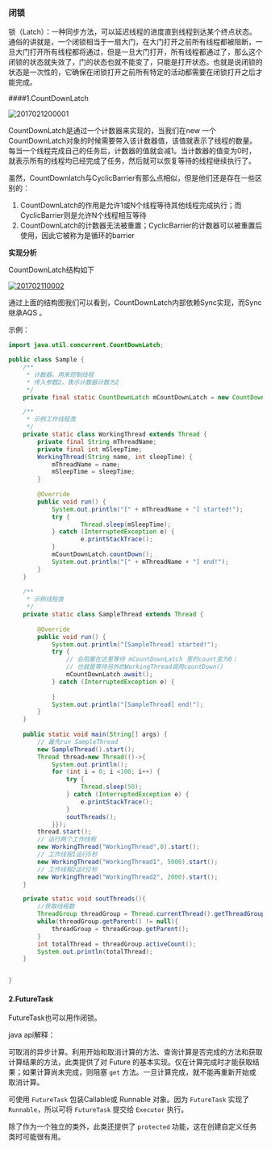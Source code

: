 ### 闭锁

锁（Latch）：一种同步方法，可以延迟线程的进度直到线程到达某个终点状态。通俗的讲就是，一个闭锁相当于一扇大门，在大门打开之前所有线程都被阻断，一旦大门打开所有线程都将通过，但是一旦大门打开，所有线程都通过了，那么这个闭锁的状态就失效了，门的状态也就不能变了，只能是打开状态。也就是说闭锁的状态是一次性的，它确保在闭锁打开之前所有特定的活动都需要在闭锁打开之后才能完成。 

####1.CountDownLatch

![2017021200001](http://cmsblogs.qiniudn.com/wp-content/uploads/2017/04/2017021200001_thumb.png) 

CountDownLatch是通过一个计数器来实现的，当我们在new 一个CountDownLatch对象的时候需要带入该计数器值，该值就表示了线程的数量。每当一个线程完成自己的任务后，计数器的值就会减1。当计数器的值变为0时，就表示所有的线程均已经完成了任务，然后就可以恢复等待的线程继续执行了。

虽然，CountDownlatch与CyclicBarrier有那么点相似，但是他们还是存在一些区别的：

1. CountDownLatch的作用是允许1或N个线程等待其他线程完成执行；而CyclicBarrier则是允许N个线程相互等待
2. CountDownLatch的计数器无法被重置；CyclicBarrier的计数器可以被重置后使用，因此它被称为是循环的barrier

**实现分析**

CountDownLatch结构如下

[![201702110002](http://cmsblogs.qiniudn.com/wp-content/uploads/2017/04/201702110002_thumb.jpg)](http://cmsblogs.qiniudn.com/wp-content/uploads/2017/04/201702110002.jpg)

通过上面的结构图我们可以看到，CountDownLatch内部依赖Sync实现，而Sync继承AQS 。

示例：

```java
import java.util.concurrent.CountDownLatch;

public class Sample {
    /**
     * 计数器，用来控制线程
     * 传入参数2，表示计数器计数为2
     */
    private final static CountDownLatch mCountDownLatch = new CountDownLatch(3);

    /**
     * 示例工作线程类
     */
    private static class WorkingThread extends Thread {
        private final String mThreadName;
        private final int mSleepTime;
        WorkingThread(String name, int sleepTime) {
            mThreadName = name;
            mSleepTime = sleepTime;
        }
        
        @Override
        public void run() {
            System.out.println("[" + mThreadName + "] started!");
            try {  
                    Thread.sleep(mSleepTime);  
            } catch (InterruptedException e) {  
                    e.printStackTrace();  
            }
            mCountDownLatch.countDown();
            System.out.println("[" + mThreadName + "] end!"); 
        }
    }
    
    /**
     * 示例线程类
     */
    private static class SampleThread extends Thread {
        
        @Override
        public void run() {
            System.out.println("[SampleThread] started!");
            try {
                // 会阻塞在这里等待 mCountDownLatch 里的count变为0；
                // 也就是等待另外的WorkingThread调用countDown()
                mCountDownLatch.await();
            } catch (InterruptedException e) {
                
            }
            System.out.println("[SampleThread] end!");
        }
    }
    
    public static void main(String[] args) {
        // 最先run SampleThread
        new SampleThread().start();
        Thread thread=new Thread(()->{
            System.out.println();
            for (int i = 0; i <100; i++) {
                try {
                    Thread.sleep(50);
                } catch (InterruptedException e) {
                    e.printStackTrace();
                }
                soutThreads();
            }});
        thread.start();
        // 运行两个工作线程
        new WorkingThread("WorkingThread",0).start();
        // 工作线程1运行5秒
        new WorkingThread("WorkingThread1", 5000).start();
        // 工作线程2运行2秒
        new WorkingThread("WorkingThread2", 2000).start();
    }

    private static void soutThreads(){
        //获取线程数
        ThreadGroup threadGroup = Thread.currentThread().getThreadGroup();
        while(threadGroup.getParent() != null){
            threadGroup = threadGroup.getParent();
        }
        int totalThread = threadGroup.activeCount();
        System.out.println(totalThread);
    }


}
```

#### 2.FutureTask

FutureTask也可以用作闭锁。

java api解释：

​	可取消的异步计算。利用开始和取消计算的方法、查询计算是否完成的方法和获取计算结果的方法，此类提供了对 Future  的基本实现。仅在计算完成时才能获取结果；如果计算尚未完成，则阻塞 `get` 方法。一旦计算完成，就不能再重新开始或取消计算。  

可使用 `FutureTask` 包装Callable或  Runnable 对象。因为  `FutureTask` 实现了 `Runnable`，所以可将 `FutureTask` 提交给 `Executor` 执行。   

除了作为一个独立的类外，此类还提供了 `protected` 功能，这在创建自定义任务类时可能很有用。 

